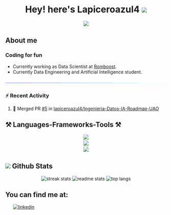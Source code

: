 <h1 align="center"><b> Hey! here's Lapiceroazul4 </b><img src="https://images.emojiterra.com/google/noto-emoji/unicode-15.1/color/svg/1f58a.svg" width="35"></h1>

<p align="center"><img src="https://readme-typing-svg.herokuapp.com?font=Time+New+Roman&color=cyan&size=25&center=true&vCenter=true&width=600&height=100&lines=Hi,+here's+Lapiceroazul4;Data+Engineering+and+AI+Student,;Working+As+a+Data+Scientist+at+Romboost;"></a>
</p>

<h2> <b>About me</b> </h2>

<h3>Coding for fun</h3>
<ul>
    <li>Currently working as Data Scientist at <a href="https://www.linkedin.com/company/romboost/">Romboost</a>.</li>
    <li>Currently Data Engineering and Artificial Intelligence student.</li>
</ul>

<img src="assets/divider.gif">

### :zap: Recent Activity
<!--START_SECTION:activity-->
1. 🎉 Merged PR [#5](https://github.com/lapiceroazul4/Ingenieria-Datos-IA-Roadmap-UAO/pull/5) in [lapiceroazul4/Ingenieria-Datos-IA-Roadmap-UAO](https://github.com/lapiceroazul4/Ingenieria-Datos-IA-Roadmap-UAO)
<!--END_SECTION:activity-->

<h2 align="left">⚒️ Languages-Frameworks-Tools ⚒️</h2>

<div align="center">
    <img src="https://skillicons.dev/icons?i=py,r,mysql,postgres,js,php,docker,git,github"/><br>
    <img src="https://skillicons.dev/icons?i=tensorflow,nodejs,express,fastapi,flask"/><br>
    <img src="https://skillicons.dev/icons?i=gcp,cloudflare,bash,postman,vscode,ubuntu,wordpress"><br> 
</div>

## <img src="https://media.giphy.com/media/iY8CRBdQXODJSCERIr/giphy.gif" width="35"><b> Github Stats </b>

<div align="center">
    
  <img width="400" src="https://github-readme-stats-pi-sand-42.vercel.app/api?username=lapiceroazul4&theme=radical&hide_border=false&include_all_commits=true&count_private=true&border_radius=10&line_height=23" alt="streak stats"/>   
  <img width="413" src="https://github-readme-streak-stats.herokuapp.com/?user=lapiceroazul4&theme=radical&hide_border=false&border_radius=10&line_height=23" alt="readme stats" />
  <img width="280" src="https://github-readme-stats-pi-sand-42.vercel.app/api/top-langs/?username=lapiceroazul4&theme=radical&hide_border=false&include_all_commits=true&count_private=true&layout=compact&border_radius=10&line_height=23" alt="top langs" />

</div>

<h2><b>You can find me at:</b></h2>

<div>
    <picture>
        <source media="(max-width: 767px)" srcset="">
        <img align="right" alt="" src="assets/data.gif" width=250px>
    </picture>
    <ul>
        <a href="https://www.linkedin.com/in/murgueitio/" target="_blank"><img src="https://img.shields.io/badge/linkedin:  murgueitio-%2300acee.svg?color=405DE6&style=for-the-badge&logo=linkedin&logoColor=white" alt="linkedin" style="margin-bottom: 5px;"/></a>
    </ul>
</div>


